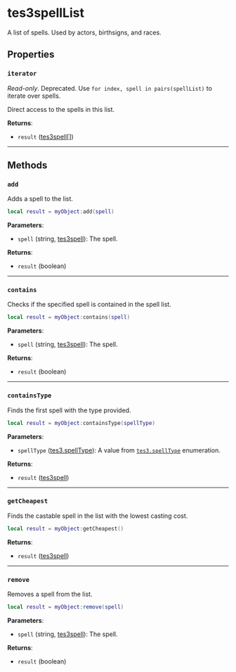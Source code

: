 # tes3spellList
<div class="search_terms" style="display: none">tes3spelllist, spelllist</div>

<!---
	This file is autogenerated. Do not edit this file manually. Your changes will be ignored.
	More information: https://github.com/MWSE/MWSE/tree/master/docs
-->

A list of spells. Used by actors, birthsigns, and races.

## Properties

### `iterator`
<div class="search_terms" style="display: none">iterator</div>

*Read-only*. Deprecated. Use `for index, spell in pairs(spellList)` to iterate over spells.

Direct access to the spells in this list.

**Returns**:

* `result` ([tes3spell](../types/tes3spell.md)[])

***

## Methods

### `add`
<div class="search_terms" style="display: none">add</div>

Adds a spell to the list.

```lua
local result = myObject:add(spell)
```

**Parameters**:

* `spell` (string, [tes3spell](../types/tes3spell.md)): The spell.

**Returns**:

* `result` (boolean)

***

### `contains`
<div class="search_terms" style="display: none">contains</div>

Checks if the specified spell is contained in the spell list.

```lua
local result = myObject:contains(spell)
```

**Parameters**:

* `spell` (string, [tes3spell](../types/tes3spell.md)): The spell.

**Returns**:

* `result` (boolean)

***

### `containsType`
<div class="search_terms" style="display: none">containstype</div>

Finds the first spell with the type provided.

```lua
local result = myObject:containsType(spellType)
```

**Parameters**:

* `spellType` ([tes3.spellType](../references/spell-types.md)): A value from [`tes3.spellType`](https://mwse.github.io/MWSE/references/spell-types/) enumeration.

**Returns**:

* `result` ([tes3spell](../types/tes3spell.md))

***

### `getCheapest`
<div class="search_terms" style="display: none">getcheapest, cheapest</div>

Finds the castable spell in the list with the lowest casting cost.

```lua
local result = myObject:getCheapest()
```

**Returns**:

* `result` ([tes3spell](../types/tes3spell.md))

***

### `remove`
<div class="search_terms" style="display: none">remove</div>

Removes a spell from the list.

```lua
local result = myObject:remove(spell)
```

**Parameters**:

* `spell` (string, [tes3spell](../types/tes3spell.md)): The spell.

**Returns**:

* `result` (boolean)

